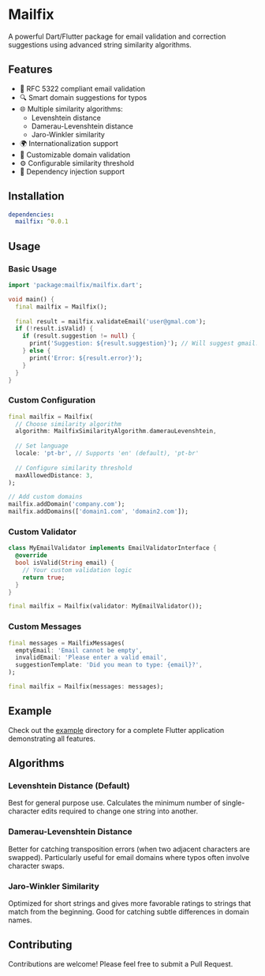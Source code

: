 # Mailfix

A powerful Dart/Flutter package for email validation and correction suggestions using advanced string similarity algorithms.

## Features

- 📧 RFC 5322 compliant email validation
- 🔍 Smart domain suggestions for typos
- 🌐 Multiple similarity algorithms:
  - Levenshtein distance
  - Damerau-Levenshtein distance
  - Jaro-Winkler similarity
- 🌍 Internationalization support
- 🎯 Customizable domain validation
- ⚙️ Configurable similarity threshold
- 🧩 Dependency injection support

## Installation

```yaml
dependencies:
  mailfix: ^0.0.1
```

## Usage

### Basic Usage

```dart
import 'package:mailfix/mailfix.dart';

void main() {
  final mailfix = Mailfix();
  
  final result = mailfix.validateEmail('user@gmal.com');
  if (!result.isValid) {
    if (result.suggestion != null) {
      print('Suggestion: ${result.suggestion}'); // Will suggest gmail.com
    } else {
      print('Error: ${result.error}');
    }
  }
}
```

### Custom Configuration

```dart
final mailfix = Mailfix(
  // Choose similarity algorithm
  algorithm: MailfixSimilarityAlgorithm.damerauLevenshtein,
  
  // Set language
  locale: 'pt-br', // Supports 'en' (default), 'pt-br'
  
  // Configure similarity threshold
  maxAllowedDistance: 3,
);

// Add custom domains
mailfix.addDomain('company.com');
mailfix.addDomains(['domain1.com', 'domain2.com']);
```

### Custom Validator

```dart
class MyEmailValidator implements EmailValidatorInterface {
  @override
  bool isValid(String email) {
    // Your custom validation logic
    return true;
  }
}

final mailfix = Mailfix(validator: MyEmailValidator());
```

### Custom Messages

```dart
final messages = MailfixMessages(
  emptyEmail: 'Email cannot be empty',
  invalidEmail: 'Please enter a valid email',
  suggestionTemplate: 'Did you mean to type: {email}?',
);

final mailfix = Mailfix(messages: messages);
```

## Example

Check out the [example](example) directory for a complete Flutter application demonstrating all features.

## Algorithms

### Levenshtein Distance (Default)
Best for general purpose use. Calculates the minimum number of single-character edits required to change one string into another.

### Damerau-Levenshtein Distance
Better for catching transposition errors (when two adjacent characters are swapped). Particularly useful for email domains where typos often involve character swaps.

### Jaro-Winkler Similarity
Optimized for short strings and gives more favorable ratings to strings that match from the beginning. Good for catching subtle differences in domain names.

## Contributing

Contributions are welcome! Please feel free to submit a Pull Request.
